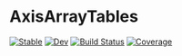 # AxisArrayTables

[![Stable](https://img.shields.io/badge/docs-stable-blue.svg)](https://LilithHafner.github.io/AxisArrayTables.jl/stable/)
[![Dev](https://img.shields.io/badge/docs-dev-blue.svg)](https://LilithHafner.github.io/AxisArrayTables.jl/dev/)
[![Build Status](https://github.com/LilithHafner/AxisArrayTables.jl/actions/workflows/CI.yml/badge.svg?branch=main)](https://github.com/LilithHafner/AxisArrayTables.jl/actions/workflows/CI.yml?query=branch%3Amain)
[![Coverage](https://codecov.io/gh/LilithHafner/AxisArrayTables.jl/branch/main/graph/badge.svg)](https://codecov.io/gh/LilithHafner/AxisArrayTables.jl)
